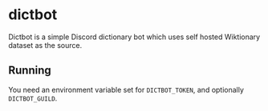 # dictbot

Dictbot is a simple Discord dictionary bot which uses self hosted Wiktionary dataset as the source.

## Running
You need an environment variable set for `DICTBOT_TOKEN`, and optionally `DICTBOT_GUILD`.
